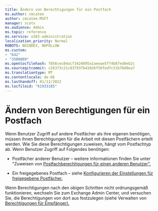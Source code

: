 ```yaml
---
title: Ändern von Berechtigungen für ein Postfach
ms.author: cmcatee
author: cmcatee-MSFT
manager: scotv
ms.audience: Admin
ms.topic: reference
ms.service: o365-administration
localization_priority: Normal
ROBOTS: NOINDEX, NOFOLLOW
ms.custom:
- "642"
- "3500009"
ms.openlocfilehash: f856cec04acf3424895a1aeeae5ff4b87ed8eb2c
ms.sourcegitcommit: c26373c21c837937b41026f56fedfc51b7b80ea7
ms.translationtype: MT
ms.contentlocale: de-DE
ms.lasthandoff: 01/12/2022
ms.locfileid: "61933185"
---
```

# <a name="changing-permissions-on-a-mailbox"></a>Ändern von Berechtigungen für ein Postfach

Wenn Benutzer Zugriff auf andere Postfächer als ihre eigenen benötigen, müssen ihnen Berechtigungen für die Arbeit mit diesen Postfächern erteilt werden. Wie Sie diese Berechtigungen zuweisen, hängt vom Postfachtyp ab. Wenn Benutzer Zugriff auf Folgendes benötigen:
  
- Postfächer anderer Benutzer – weitere Informationen finden Sie unter "Zuweisen von [Postfachberechtigungen für einen anderen Benutzer".](https://docs.microsoft.com/microsoft-365/admin/add-users/give-mailbox-permissions-to-another-user)
    
- Ein freigegebenes Postfach – siehe [Konfigurieren der Einstellungen für freigegebene Postfächer.](https://docs.microsoft.com/microsoft-365/admin/email/configure-a-shared-mailbox#add-or-remove-members)
    
Wenn Berechtigungen nach den obigen Schritten nicht ordnungsgemäß funktionieren, wechseln Sie zum Exchange Admin Center, und versuchen Sie, die Berechtigungen von dort aus festzulegen (siehe Verwalten von [Berechtigungen für Empfänger).](https://technet.microsoft.com/library/jj919240%28v=exchg.150%29.aspx)
  
